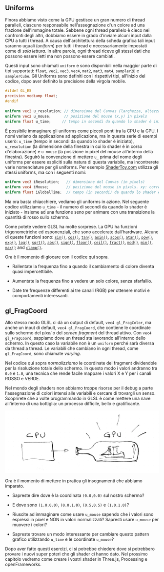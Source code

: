## Uniforms

Finora abbiamo visto come la GPU gestisce un gran numero di thread paralleli, ciascuno responsabile nell'assegnazione d'un colore ad una frazione dell'immagine totale. Sebbene ogni thread parallelo è cieco nei confronti degli altri, dobbiamo essere in grado d'inviare alcuni input dalla CPU a tutti i thread. A causa dell'architettura della scheda grafica tali input saranno uguali (*uniform*) per tutti i thread e necessariamente impostati come di *sola lettura*. In altre parole, ogni thread riceve gli stessi dati che possono essere letti ma non possono essere cambiati.

Questi input sono chiamati ```uniform``` e sono disponibili nella maggior parte di tipi supportati: ```float```, ```vec2```, ```vec3```, ```vec4```, ```mat2```, ```mat3```, ```mat4```, ```sampler2D``` e ```samplerCube```. Gli Uniforms sono definiti con i rispettivi tipi, all'inizio del codice, dopo aver definito la precisione della virgola mobile.

```glsl
#ifdef GL_ES
precision mediump float;
#endif

uniform vec2 u_resolution; // dimensione del Canvas (larghezza, altezza)
uniform vec2 u_mouse;      // posizione del mouse (x,y) in pixels
uniform float u_time;	  // tempo in secondi da quando lo shader è iniziato 
```

È possibile immaginare gli uniforms come piccoli ponti tra la CPU e la GPU. I nomi variano da applicazione ad applicazione, ma in questa serie di esempi userò: ```u_time``` (tempo in secondi da quando lo shader è iniziato), ```u_resolution``` (la dimensione della finestra in cui lo shader è in corso d'elaborazione) e ```u_mouse``` (la posizione in pixel del mouse all'interno della finestra). Seguirò la convenzione di mettere ```u_``` prima del nome degli uniforms per essere espliciti sulla natura di questa variabile, ma incontrerete varie nomenclature per gli uniforms. Per esempio [ShaderToy.com](https://www.shadertoy.com/) utilizza gli stessi uniforms, ma con i seguenti nomi:

```glsl
uniform vec3 iResolution;   // dimensione del Canvas (in pixels)
uniform vec4 iMouse;        // posizione del mouse in pixels. xy: corrente, zw: click
uniform float iGlobalTime;  // tempo (in secondi) da quando lo shader è iniziato
```

Ma ora basta chiacchiere, vediamo gli uniforms in azione. Nel seguente codice utilizziamo ```u_time``` - il numero di secondi da quando lo shader è iniziato - insieme ad una funzione seno per animare con una transizione la quantità di rosso sullo schermo.

<div class="codeAndCanvas" data="time.frag"></div>

Come potete vedere GLSL ha molte sorprese. La GPU ha funzioni trigonometriche ed esponenziali, che sono accelerate dall'hardware. Alcune di queste funzioni sono: [```sin()```](../glossary/?search=sin), [```cos()```](../glossary/?search=cos), [```tan()```](../glossary/?search=tan), [```asin()```](../glossary/?search=asin), [```acos()```](../glossary/?search=acos), [```atan()```](../glossary/?search=atan), [```pow()```](../glossary/?search=pow), [```exp()```](../glossary/?search=exp), [```log()```](../glossary/?search=log), [```sqrt()```](../glossary/?search=sqrt), [```abs()```](../glossary/?search=abs), [```sign()```](../glossary/?search=sign), [```floor()```](../glossary/?search=floor), [```ceil()```](../glossary/?search=ceil), [```fract()```](../glossary/?search=fract), [```mod()```](../glossary/?search=mod), [```min()```](../glossary/?search=min), [```max()```](../glossary/?search=max) and [```clamp()```](../glossary/?search=clamp).

Ora è il momento di giocare con il codice qui sopra.

* Rallentate la frequenza fino a quando il cambiamento di colore diventa quasi impercettibile.

* Aumentate la frequenza fino a vedere un solo colore, senza sfarfallio.

* Date tre frequenze differenti ai tre canali (RGB) per ottenere motivi e comportamenti interessanti.

## gl_FragCoord

Allo stesso modo GLSL ci dà un output di default, ```vec4 gl_FragColor```, ma anche un input di default, ```vec4 gl_FragCoord```, che contiene le coordinate sullo schermo del *pixel* o del *screen fragment* del thread attivo. Con ```vec4 gl_FragCoord```, sappiamo dove un thread sta lavorando all'interno dello schermo. In questo caso la variabile non è un ```uniform``` perché sarà diversa da thread a thread. Le variabili che cambiano in ogni thread, come ```gl_FragCoord```, sono chiamate *varying*.

<div class="codeAndCanvas" data="space.frag"></div>

Nel codice qui sopra *normalizziamo* le coordinate del fragment dividendole per la risoluzione totale dello schermo. In questo modo i valori andranno tra ```0.0``` e ```1.0```, una tecnica che rende facile mappare i valori X e Y per i canali ROSSO e VERDE.

Nel mondo degli shaders non abbiamo troppe risorse per il debug a parte l'assegnazione di colori intensi alle variabili e cercare di trovargli un senso. Scoprirete che a volte programmando in GLSL è come mettere una nave all'interno di una bottiglia: un processo difficile, bello e gratificante.

![](08.png)

Ora è il momento di mettere in pratica gli insegnamenti che abbiamo imparato.

* Sapreste dire dove è la coordinata ```(0.0,0.0)``` sul nostro schermo?

* E dove sono ```(1.0,0.0)```, ```(0.0,1.0)```, ```(0.5,0.5)``` e ```(1.0,1.0)```?

* Riuscite ad immaginare come usare ```u_mouse``` sapendo che i valori sono espressi in pixel e NON in valori normalizzati? Sapresti usare ```u_mouse``` per muovere i colori?

* Sapreste trovare un modo interessante per cambiare questo pattern grafico utilizzando ```u_time``` e le coordinate ```u_mouse```?

Dopo aver fatto questi esercizi, ci si potrebbe chiedere dove si potrebbero provare i nuovi super poteri che gli shader ci hanno dato. Nel prossimo capitolo vedremo come creare i vostri shader in Three.js, Processing e openFrameworks.